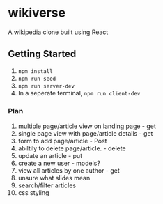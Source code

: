 # wikiverse
A wikipedia clone built using React

## Getting Started

1. `npm install`
2. `npm run seed`
3. `npm run server-dev`
4. In a seperate terminal, `npm run client-dev`


### Plan

1. multiple page/article view on landing page - get
2. single page view with page/article details - get
3. form to add page/article - Post
4. abiltily to delete page/article. - delete
5. update an article - put
6. create a new user - models?
7. view all articles by one author - get
8. unsure what slides mean
9. search/filter articles
10. css styling